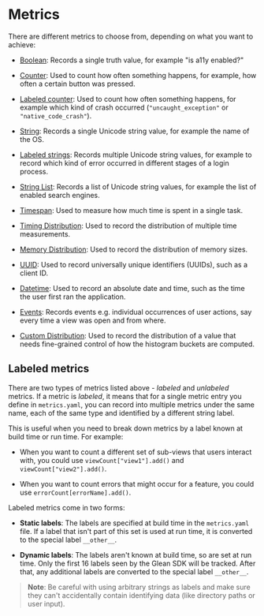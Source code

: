 # Metrics

There are different metrics to choose from, depending on what you want to achieve:

* [Boolean](boolean.md): Records a single truth value, for example "is a11y enabled?"

* [Counter](counter.md): Used to count how often something happens, for example, how often a certain button was pressed.

* [Labeled counter](labeled_counters.md): Used to count how often something happens, for example which kind of crash occurred (`"uncaught_exception"` or `"native_code_crash"`).

* [String](string.md): Records a single Unicode string value, for example the name of the OS.

* [Labeled strings](labeled_strings.md): Records multiple Unicode string values, for example to record which kind of error occurred in different stages of a login process.

* [String List](string_list.md): Records a list of Unicode string values, for example the list of enabled search engines.

* [Timespan](timespan.md): Used to measure how much time is spent in a single task.

* [Timing Distribution](timing_distribution.md): Used to record the distribution of multiple time measurements.

* [Memory Distribution](memory_distribution.md): Used to record the distribution of memory sizes.

* [UUID](uuid.md): Used to record universally unique identifiers (UUIDs), such as a client ID.

* [Datetime](datetime.md): Used to record an absolute date and time, such as the time the user first ran the application.

* [Events](event.md): Records events e.g. individual occurrences of user actions, say every time a view was open and from where.

* [Custom Distribution](custom_distribution.md): Used to record the distribution of a value that needs fine-grained control of how the histogram buckets are computed.

## Labeled metrics

There are two types of metrics listed above - *labeled* and *unlabeled* metrics. If a metric is *labeled*, it means that for a single metric entry you define in `metrics.yaml`, you can record into multiple metrics under the same name, each of the same type and identified by a different string label.

This is useful when you need to break down metrics by a label known at build time or run time. For example:

- When you want to count a different set of sub-views that users interact with, you could use `viewCount["view1"].add()` and `viewCount["view2"].add()`.

- When you want to count errors that might occur for a feature, you could use `errorCount[errorName].add()`.

Labeled metrics come in two forms:

- **Static labels**: The labels are specified at build time in the `metrics.yaml` file.
  If a label that isn't part of this set is used at run time, it is converted to the special label `__other__`.
  
- **Dynamic labels**: The labels aren't known at build time, so are set at run time.
  Only the first 16 labels seen by the Glean SDK will be tracked. After that, any additional labels are converted to the special label `__other__`.

> **Note**: Be careful with using arbitrary strings as labels and make sure they can't accidentally contain identifying data (like directory paths or user input).
